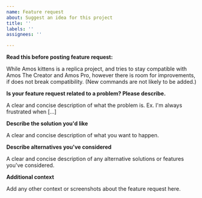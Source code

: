 ```yaml
---
name: Feature request
about: Suggest an idea for this project
title: ''
labels: ''
assignees: ''

---
```

**Read this before posting feature request:**

While Amos kittens is a replica project, and tries to stay compatible with Amos The Creator and Amos Pro, 
however there is room for improvements, if does not break compatibility. (New commands are not likely to be added.)

**Is your feature request related to a problem? Please describe.**

A clear and concise description of what the problem is. Ex. I'm always frustrated when [...]

**Describe the solution you'd like**

A clear and concise description of what you want to happen.

**Describe alternatives you've considered**

A clear and concise description of any alternative solutions or features you've considered.

**Additional context**

Add any other context or screenshots about the feature request here.

